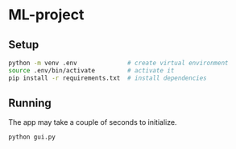 # ML-project


## Setup

```sh
python -m venv .env              # create virtual environment
source .env/bin/activate         # activate it
pip install -r requirements.txt  # install dependencies
```

## Running

The app may take a couple of seconds to initialize.

```python
python gui.py
```